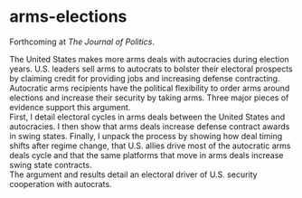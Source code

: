# arms-elections
Forthcoming at *The Journal of Politics*. 

The United States makes more arms deals with autocracies during election years. 
U.S. leaders sell arms to autocrats to bolster their electoral prospects by claiming credit for providing jobs and increasing defense contracting.
Autocratic arms recipients have the political flexibility to order arms around elections and increase their security by taking arms. 
Three major pieces of evidence support this argument.  
First, I detail electoral cycles in arms deals between the United States and autocracies. 
I then show that arms deals increase defense contract awards in swing states.
Finally, I unpack the process by showing how deal timing shifts after regime change, that U.S. allies drive most of the autocratic arms deals cycle and that the same platforms that move in arms deals increase swing state contracts.  
The argument and results detail an electoral driver of U.S. security cooperation with autocrats.
